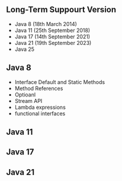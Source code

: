 ## Long-Term Suppourt Version
- Java 8 (18th March 2014)
- Java 11 (25th September 2018)
- Java 17 (14th September 2021)
- Java 21 (19th September 2023)
- Java 25

## Java 8
- Interface Default and Static Methods
- Method References
- Optioanl<T>
- Stream API
- Lambda expressions
- functional interfaces

## Java 11

## Java 17

## Java 21
